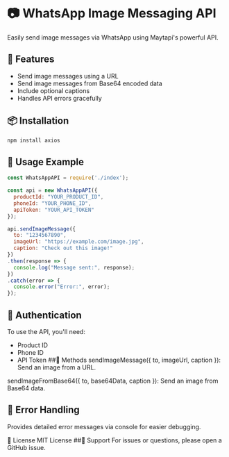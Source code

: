 # 📷 WhatsApp Image Messaging API

Easily send image messages via WhatsApp using Maytapi's powerful API.

## 🚀 Features

- Send image messages using a URL
- Send image messages from Base64 encoded data
- Include optional captions
- Handles API errors gracefully

## 📦 Installation

```bash
npm install axios
```
## 🔧 Usage Example
```javascript
const WhatsAppAPI = require('./index');

const api = new WhatsAppAPI({
  productId: "YOUR_PRODUCT_ID",
  phoneId: "YOUR_PHONE_ID",
  apiToken: "YOUR_API_TOKEN"
});

api.sendImageMessage({
  to: "1234567890",
  imageUrl: "https://example.com/image.jpg",
  caption: "Check out this image!"
})
.then(response => {
  console.log("Message sent:", response);
})
.catch(error => {
  console.error("Error:", error);
});
```
## 🔐 Authentication
To use the API, you'll need:

- Product ID
- Phone ID
- API Token
##🧪 Methods
sendImageMessage({ to, imageUrl, caption }): Send an image from a URL.

sendImageFromBase64({ to, base64Data, caption }): Send an image from Base64 data.

## 🧠 Error Handling
Provides detailed error messages via console for easier debugging.

📄 License
MIT License
##🤝 Support
For issues or questions, please open a GitHub issue.
